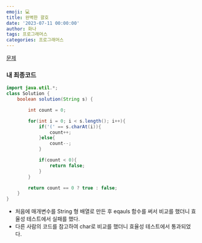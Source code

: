 ```yaml
---
emoji: 💻
title: 완벽한 괄호
date: '2023-07-11 00:00:00'
author: 화나
tags: 프로그래머스
categories: 프로그래머스
---
```


[문제](https://school.programmers.co.kr/learn/courses/30/lessons/12909)

### 내 최종코드

```java
import java.util.*;
class Solution {
    boolean solution(String s) {

        int count = 0;

        for(int i = 0; i < s.length(); i++){
            if('(' == s.charAt(i)){
                count++;
            }else{
                count--;
            }

            if(count < 0){
                return false;
            }
        }

        return count == 0 ? true : false;
    }
}
```

- 처음에 매개변수를 String 형 배열로 만든 후 eqauls 함수를 써서 비교를 했더니 효율성 테스트에서 실패를 했다.
- 다른 사람의 코드를 참고하여 char로 비교를 했더니 효율성 테스트에서 통과되었다.

```toc

```
